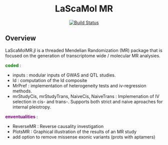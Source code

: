<div align="center">

# LaScaMol MR

[![Build Status](https://github.com/SamuelMathieu-code/MrPainter.jl/actions/workflows/CI.yml/badge.svg?branch=main)](https://github.com/SamuelMathieu-code/MrPainter.jl/actions/workflows/CI.yml?query=branch%3Amain)

</div>

## Overview

LaScaMolMR.jl is a threaded Mendelian Randomization (MR) package that is focused on the generation of transcriptome wide / molecular MR analysies.

<span style="color:green">
<b>coded </b>
</span> :

- inputs : modular inputs of GWAS and QTL studies.
- ld : computation of the ld composite
- MrPref : implementation of heterogeneity tests and iv-regression methods.
- mrStudyCis, mrStudyTrans, NaiveCis, NaiveTrans : Implemenation of IV selection in cis- and trans-. Supports both strict and naive aproaches for internal pleiotropy.

<span style="color:purple">
<b>enventualities </b>
</span> :

- ReverseMR : Reverse causality investigation
- PlotsMR : Graphical illustration of the results of an MR study
- add option to remove missense exonic variants (prots with aptamers)
